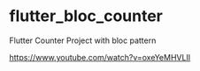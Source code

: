 # flutter_bloc_counter

Flutter Counter Project with bloc pattern

https://www.youtube.com/watch?v=oxeYeMHVLII